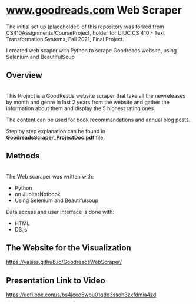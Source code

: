 # www.goodreads.com Web Scraper

The initial set up (placeholder) of this repository was forked from CS410Assignments/CourseProject, holder for UIUC CS 410 - Text Transformation Systems, Fall 2021, Final Project.

I created web scaper with Python to scrape Goodreads website, using Selenium and BeautifulSoup

## Overview
<br />This Project is a GoodReads website scraper that take all the newreleases by month and genre in last 2 years from the website and gather the information about them and display the 5 highest rating ones.

The content can be used for book recommandations and annual blog posts.

Step by step explanation can be found in **GoodreadsScraper_ProjectDoc.pdf** file.

## Methods
<br />The Web scaraper was written with:
- Python
- on JupiterNotbook
- Using Selenium and Beautifulsoup

Data access and user interface is done with:

- HTML
- D3.js 

## The Website for the Visualization
https://yasiss.github.io/GoodreadsWebScraper/

## Presentation Link to Video
https://uofi.box.com/s/bs4jceo5wpu01qdb3ssoh3zxfdmia4zd
